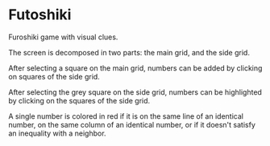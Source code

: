 # Futoshiki

Furoshiki game with visual clues.

The screen is decomposed in two parts: the main grid, and the side grid.

After selecting a square on the main grid, numbers can be added by clicking
on squares of the side grid.

After selecting the grey square on the side grid, numbers can be highlighted
by clicking on the squares of the side grid.

A single number is colored in red if it is on the same line of an
identical number, on the same column of an identical number, or if it
doesn't satisfy an inequality with a neighbor.

